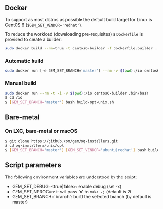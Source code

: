 ## Docker

To support as most distros as possible the default build target for Linux is CentOS 6 (`$GEM_SET_VENDOR='redhat'`).

To reduce the workload (downloading pre-requisites) a `Dockerfile` is provided to create a builder:

```bash
sudo docker build --rm=true -t centos6-builder -f Dockerfile.builder .
```

### Automatic build

```bash
sudo docker run [-e GEM_SET_BRANCH='master'] --rm -v $(pwd):/io centos6-builder /io/build-opt-unix.sh
```

### Manual build

```bash
sudo docker run --rm -t -i -v $(pwd):/io centos6-builder /bin/bash
$ cd /io
$ [GEM_SET_BRANCH='master'] bash build-opt-unix.sh
```

## Bare-metal

### On LXC, bare-metal or macOS

```bash
$ git clone https://github.com/gem/oq-installers.git
$ cd oq-installers/unix/opt
$ [GEM_SET_BRANCH='master'] [GEM_SET_VENDOR='ubuntu|redhat'] bash build-opt-unix.sh
```

## Script parameters

The following environment variables are understood by the script:

- GEM_SET_DEBUG=<true|false>: enable debug (set -x)
- GEM_SET_NPROC=n: it will pass 'n' to `make -j` (default is 2)
- GEM_SET_BRANCH='branch': build the selected branch (by default is master)
